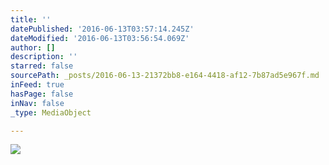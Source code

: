 ```yaml
---
title: ''
datePublished: '2016-06-13T03:57:14.245Z'
dateModified: '2016-06-13T03:56:54.069Z'
author: []
description: ''
starred: false
sourcePath: _posts/2016-06-13-21372bb8-e164-4418-af12-7b87ad5e967f.md
inFeed: true
hasPage: false
inNav: false
_type: MediaObject

---
```

![](https://the-grid-user-content.s3-us-west-2.amazonaws.com/d035f875-a708-48d9-ba23-a062de94ea4a.png)